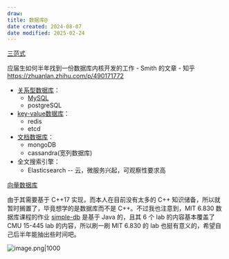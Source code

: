 ```yaml
---
draw:
title: 数据库@
date created: 2024-08-07
date modified: 2025-02-24
---
```


[三范式](三范式.md)

应届生如何半年找到一份数据库内核开发的工作 - Smith 的文章 - 知乎  
https://zhuanlan.zhihu.com/p/490171772

- [关系型数据库](关系型数据库)：
	- [MySQL](MySQL.md)
	- postgreSQL
- [key-value数据库](key-value数据库)：
	- redis
	- etcd
- [文档数据库](文档数据库)：
	- mongoDB
	- cassandra(宽列数据库)
- 全文搜索引擎：
	- Elasticsearch -- 云，微服务兴起，可观察性要求高

[向量数据库](向量数据库.md)

由于其需要基于 C++17 实现，而本人在目前没有太多的 C++ 知识储备，所以就暂时搁置了，毕竟想学的是数据库而不是 C++。不过我也注意到，MIT 6.830 数据库课程的作业 [simple-db](https://github.com/MIT-DB-Class/simple-db-hw-2021) 是基于 Java 的，且其 6 个 lab 的内容基本覆盖了 CMU 15-445 lab 的内容，所以刷一刷 MIT 6.830 的 lab 也挺有意义的，希望自己后半年能抽出些时间吧。

![image.png|1000](https://imagehosting4picgo.oss-cn-beijing.aliyuncs.com/imagehosting/fix-dir%2Fpicgo%2Fpicgo-clipboard-images%2F2024%2F08%2F10%2F21-18-38-060c5ca071d89134b15b75a748cc8a97-202408102118732-c6c63a.png)
